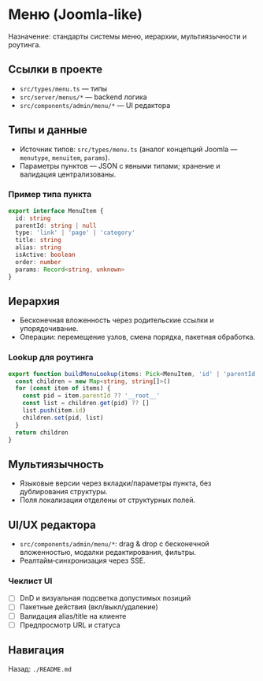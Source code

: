 # Меню (Joomla‑like)

Назначение: стандарты системы меню, иерархии, мультиязычности и роутинга.

## Ссылки в проекте
- `src/types/menu.ts` — типы
- `src/server/menus/*` — backend логика
- `src/components/admin/menu/*` — UI редактора

## Типы и данные
- Источник типов: `src/types/menu.ts` (аналог концепций Joomla — `menutype`, `menuitem`, `params`).
- Параметры пунктов — JSON с явными типами; хранение и валидация централизованы.

### Пример типа пункта
```ts
export interface MenuItem {
  id: string
  parentId: string | null
  type: 'link' | 'page' | 'category'
  title: string
  alias: string
  isActive: boolean
  order: number
  params: Record<string, unknown>
}
```

## Иерархия
- Бесконечная вложенность через родительские ссылки и упорядочивание.
- Операции: перемещение узлов, смена порядка, пакетная обработка.

### Lookup для роутинга
```ts
export function buildMenuLookup(items: Pick<MenuItem, 'id' | 'parentId'>[]) {
  const children = new Map<string, string[]>()
  for (const item of items) {
    const pid = item.parentId ?? '__root__'
    const list = children.get(pid) ?? []
    list.push(item.id)
    children.set(pid, list)
  }
  return children
}
```

## Мультиязычность
- Языковые версии через вкладки/параметры пункта, без дублирования структуры.
- Поля локализации отделены от структурных полей.

## UI/UX редактора
- `src/components/admin/menu/*`: drag & drop с бесконечной вложенностью, модалки редактирования, фильтры.
- Реалтайм‑синхронизация через SSE.

### Чеклист UI
- [ ] DnD и визуальная подсветка допустимых позиций
- [ ] Пакетные действия (вкл/выкл/удаление)
- [ ] Валидация alias/title на клиенте
- [ ] Предпросмотр URL и статуса

## Навигация
Назад: `./README.md`